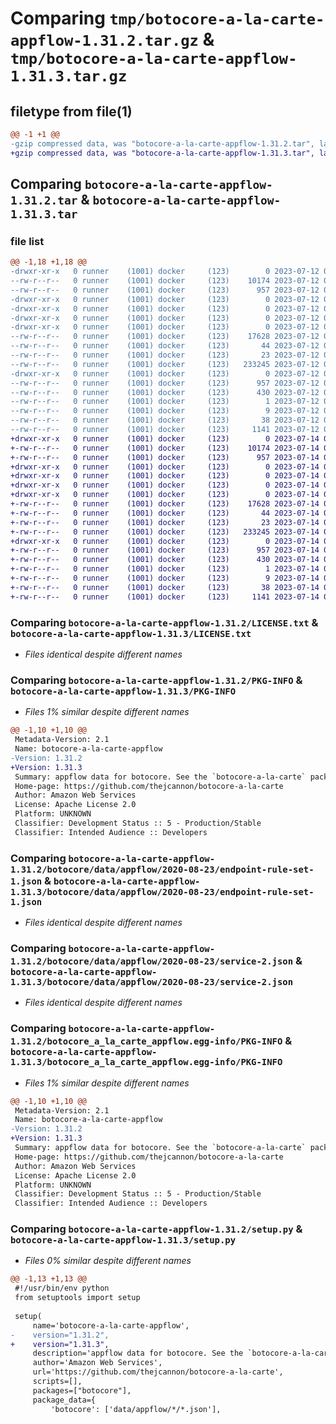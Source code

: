 # Comparing `tmp/botocore-a-la-carte-appflow-1.31.2.tar.gz` & `tmp/botocore-a-la-carte-appflow-1.31.3.tar.gz`

## filetype from file(1)

```diff
@@ -1 +1 @@
-gzip compressed data, was "botocore-a-la-carte-appflow-1.31.2.tar", last modified: Wed Jul 12 01:44:20 2023, max compression
+gzip compressed data, was "botocore-a-la-carte-appflow-1.31.3.tar", last modified: Fri Jul 14 01:45:55 2023, max compression
```

## Comparing `botocore-a-la-carte-appflow-1.31.2.tar` & `botocore-a-la-carte-appflow-1.31.3.tar`

### file list

```diff
@@ -1,18 +1,18 @@
-drwxr-xr-x   0 runner    (1001) docker     (123)        0 2023-07-12 01:44:20.587075 botocore-a-la-carte-appflow-1.31.2/
--rw-r--r--   0 runner    (1001) docker     (123)    10174 2023-07-12 01:44:20.000000 botocore-a-la-carte-appflow-1.31.2/LICENSE.txt
--rw-r--r--   0 runner    (1001) docker     (123)      957 2023-07-12 01:44:20.587075 botocore-a-la-carte-appflow-1.31.2/PKG-INFO
-drwxr-xr-x   0 runner    (1001) docker     (123)        0 2023-07-12 01:44:20.587075 botocore-a-la-carte-appflow-1.31.2/botocore/
-drwxr-xr-x   0 runner    (1001) docker     (123)        0 2023-07-12 01:44:20.587075 botocore-a-la-carte-appflow-1.31.2/botocore/data/
-drwxr-xr-x   0 runner    (1001) docker     (123)        0 2023-07-12 01:44:20.587075 botocore-a-la-carte-appflow-1.31.2/botocore/data/appflow/
-drwxr-xr-x   0 runner    (1001) docker     (123)        0 2023-07-12 01:44:20.587075 botocore-a-la-carte-appflow-1.31.2/botocore/data/appflow/2020-08-23/
--rw-r--r--   0 runner    (1001) docker     (123)    17628 2023-07-12 01:44:12.000000 botocore-a-la-carte-appflow-1.31.2/botocore/data/appflow/2020-08-23/endpoint-rule-set-1.json
--rw-r--r--   0 runner    (1001) docker     (123)       44 2023-07-12 01:44:12.000000 botocore-a-la-carte-appflow-1.31.2/botocore/data/appflow/2020-08-23/examples-1.json
--rw-r--r--   0 runner    (1001) docker     (123)       23 2023-07-12 01:44:12.000000 botocore-a-la-carte-appflow-1.31.2/botocore/data/appflow/2020-08-23/paginators-1.json
--rw-r--r--   0 runner    (1001) docker     (123)   233245 2023-07-12 01:44:12.000000 botocore-a-la-carte-appflow-1.31.2/botocore/data/appflow/2020-08-23/service-2.json
-drwxr-xr-x   0 runner    (1001) docker     (123)        0 2023-07-12 01:44:20.587075 botocore-a-la-carte-appflow-1.31.2/botocore_a_la_carte_appflow.egg-info/
--rw-r--r--   0 runner    (1001) docker     (123)      957 2023-07-12 01:44:20.000000 botocore-a-la-carte-appflow-1.31.2/botocore_a_la_carte_appflow.egg-info/PKG-INFO
--rw-r--r--   0 runner    (1001) docker     (123)      430 2023-07-12 01:44:20.000000 botocore-a-la-carte-appflow-1.31.2/botocore_a_la_carte_appflow.egg-info/SOURCES.txt
--rw-r--r--   0 runner    (1001) docker     (123)        1 2023-07-12 01:44:20.000000 botocore-a-la-carte-appflow-1.31.2/botocore_a_la_carte_appflow.egg-info/dependency_links.txt
--rw-r--r--   0 runner    (1001) docker     (123)        9 2023-07-12 01:44:20.000000 botocore-a-la-carte-appflow-1.31.2/botocore_a_la_carte_appflow.egg-info/top_level.txt
--rw-r--r--   0 runner    (1001) docker     (123)       38 2023-07-12 01:44:20.587075 botocore-a-la-carte-appflow-1.31.2/setup.cfg
--rw-r--r--   0 runner    (1001) docker     (123)     1141 2023-07-12 01:44:20.000000 botocore-a-la-carte-appflow-1.31.2/setup.py
+drwxr-xr-x   0 runner    (1001) docker     (123)        0 2023-07-14 01:45:55.378504 botocore-a-la-carte-appflow-1.31.3/
+-rw-r--r--   0 runner    (1001) docker     (123)    10174 2023-07-14 01:45:55.000000 botocore-a-la-carte-appflow-1.31.3/LICENSE.txt
+-rw-r--r--   0 runner    (1001) docker     (123)      957 2023-07-14 01:45:55.378504 botocore-a-la-carte-appflow-1.31.3/PKG-INFO
+drwxr-xr-x   0 runner    (1001) docker     (123)        0 2023-07-14 01:45:55.374504 botocore-a-la-carte-appflow-1.31.3/botocore/
+drwxr-xr-x   0 runner    (1001) docker     (123)        0 2023-07-14 01:45:55.374504 botocore-a-la-carte-appflow-1.31.3/botocore/data/
+drwxr-xr-x   0 runner    (1001) docker     (123)        0 2023-07-14 01:45:55.374504 botocore-a-la-carte-appflow-1.31.3/botocore/data/appflow/
+drwxr-xr-x   0 runner    (1001) docker     (123)        0 2023-07-14 01:45:55.374504 botocore-a-la-carte-appflow-1.31.3/botocore/data/appflow/2020-08-23/
+-rw-r--r--   0 runner    (1001) docker     (123)    17628 2023-07-14 01:45:44.000000 botocore-a-la-carte-appflow-1.31.3/botocore/data/appflow/2020-08-23/endpoint-rule-set-1.json
+-rw-r--r--   0 runner    (1001) docker     (123)       44 2023-07-14 01:45:44.000000 botocore-a-la-carte-appflow-1.31.3/botocore/data/appflow/2020-08-23/examples-1.json
+-rw-r--r--   0 runner    (1001) docker     (123)       23 2023-07-14 01:45:44.000000 botocore-a-la-carte-appflow-1.31.3/botocore/data/appflow/2020-08-23/paginators-1.json
+-rw-r--r--   0 runner    (1001) docker     (123)   233245 2023-07-14 01:45:44.000000 botocore-a-la-carte-appflow-1.31.3/botocore/data/appflow/2020-08-23/service-2.json
+drwxr-xr-x   0 runner    (1001) docker     (123)        0 2023-07-14 01:45:55.378504 botocore-a-la-carte-appflow-1.31.3/botocore_a_la_carte_appflow.egg-info/
+-rw-r--r--   0 runner    (1001) docker     (123)      957 2023-07-14 01:45:55.000000 botocore-a-la-carte-appflow-1.31.3/botocore_a_la_carte_appflow.egg-info/PKG-INFO
+-rw-r--r--   0 runner    (1001) docker     (123)      430 2023-07-14 01:45:55.000000 botocore-a-la-carte-appflow-1.31.3/botocore_a_la_carte_appflow.egg-info/SOURCES.txt
+-rw-r--r--   0 runner    (1001) docker     (123)        1 2023-07-14 01:45:55.000000 botocore-a-la-carte-appflow-1.31.3/botocore_a_la_carte_appflow.egg-info/dependency_links.txt
+-rw-r--r--   0 runner    (1001) docker     (123)        9 2023-07-14 01:45:55.000000 botocore-a-la-carte-appflow-1.31.3/botocore_a_la_carte_appflow.egg-info/top_level.txt
+-rw-r--r--   0 runner    (1001) docker     (123)       38 2023-07-14 01:45:55.378504 botocore-a-la-carte-appflow-1.31.3/setup.cfg
+-rw-r--r--   0 runner    (1001) docker     (123)     1141 2023-07-14 01:45:55.000000 botocore-a-la-carte-appflow-1.31.3/setup.py
```

### Comparing `botocore-a-la-carte-appflow-1.31.2/LICENSE.txt` & `botocore-a-la-carte-appflow-1.31.3/LICENSE.txt`

 * *Files identical despite different names*

### Comparing `botocore-a-la-carte-appflow-1.31.2/PKG-INFO` & `botocore-a-la-carte-appflow-1.31.3/PKG-INFO`

 * *Files 1% similar despite different names*

```diff
@@ -1,10 +1,10 @@
 Metadata-Version: 2.1
 Name: botocore-a-la-carte-appflow
-Version: 1.31.2
+Version: 1.31.3
 Summary: appflow data for botocore. See the `botocore-a-la-carte` package for more info.
 Home-page: https://github.com/thejcannon/botocore-a-la-carte
 Author: Amazon Web Services
 License: Apache License 2.0
 Platform: UNKNOWN
 Classifier: Development Status :: 5 - Production/Stable
 Classifier: Intended Audience :: Developers
```

### Comparing `botocore-a-la-carte-appflow-1.31.2/botocore/data/appflow/2020-08-23/endpoint-rule-set-1.json` & `botocore-a-la-carte-appflow-1.31.3/botocore/data/appflow/2020-08-23/endpoint-rule-set-1.json`

 * *Files identical despite different names*

### Comparing `botocore-a-la-carte-appflow-1.31.2/botocore/data/appflow/2020-08-23/service-2.json` & `botocore-a-la-carte-appflow-1.31.3/botocore/data/appflow/2020-08-23/service-2.json`

 * *Files identical despite different names*

### Comparing `botocore-a-la-carte-appflow-1.31.2/botocore_a_la_carte_appflow.egg-info/PKG-INFO` & `botocore-a-la-carte-appflow-1.31.3/botocore_a_la_carte_appflow.egg-info/PKG-INFO`

 * *Files 1% similar despite different names*

```diff
@@ -1,10 +1,10 @@
 Metadata-Version: 2.1
 Name: botocore-a-la-carte-appflow
-Version: 1.31.2
+Version: 1.31.3
 Summary: appflow data for botocore. See the `botocore-a-la-carte` package for more info.
 Home-page: https://github.com/thejcannon/botocore-a-la-carte
 Author: Amazon Web Services
 License: Apache License 2.0
 Platform: UNKNOWN
 Classifier: Development Status :: 5 - Production/Stable
 Classifier: Intended Audience :: Developers
```

### Comparing `botocore-a-la-carte-appflow-1.31.2/setup.py` & `botocore-a-la-carte-appflow-1.31.3/setup.py`

 * *Files 0% similar despite different names*

```diff
@@ -1,13 +1,13 @@
 #!/usr/bin/env python
 from setuptools import setup
 
 setup(
     name='botocore-a-la-carte-appflow',
-    version="1.31.2",
+    version="1.31.3",
     description='appflow data for botocore. See the `botocore-a-la-carte` package for more info.',
     author='Amazon Web Services',
     url='https://github.com/thejcannon/botocore-a-la-carte',
     scripts=[],
     packages=["botocore"],
     package_data={
         'botocore': ['data/appflow/*/*.json'],
```

